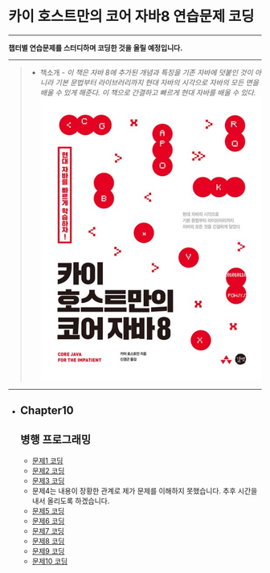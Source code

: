 # 카이 호스트만의 코어 자바8 연습문제 코딩
-----------------------------------------

**챕터별 연습문제를 스터디하며 코딩한 것을 올릴 예정입니다.**

-----------------------------------------
> - 책소개
    -   *이 책은 자바 8에 추가된 개념과 특징을 기존 자바에 덧붙인 것이 아니라 
    기본 문법부터 라이브러리까지 현대 자바의 시각으로 자바의 모든 면을 배울 수 있게 
    해준다. 이 책으로 간결하고 빠르게 현대 자바를 배울 수 있다.*
![book](image/book.jpg)
-----------------------------------------


* Chapter10
    ------------
    병행 프로그래밍 
    ------------
    
    * [문제1 코딩](https://github.com/incheol1024/java-eight/blob/master/src/main/java/me/incheol/chapter10/Question1.java)
    * [문제2 코딩](https://github.com/incheol1024/java-eight/blob/master/src/main/java/me/incheol/chapter10/Question2.java)
    * [문제3 코딩](https://github.com/incheol1024/java-eight/blob/master/src/main/java/me/incheol/chapter10/Question3.java)
    * 문제4는 내용이 장황한 관계로 제가 문제를 이해하지 못했습니다. 추후 시간을 내서 올리도록 하겠습니다.
    * [문제5 코딩](https://github.com/incheol1024/java-eight/blob/master/src/main/java/me/incheol/chapter10/Question5.java)
    * [문제6 코딩](https://github.com/incheol1024/java-eight/blob/master/src/main/java/me/incheol/chapter10/Question6.java)
    * [문제7 코딩](https://github.com/incheol1024/java-eight/blob/master/src/main/java/me/incheol/chapter10/Question7.java)
    * [문제8 코딩](https://github.com/incheol1024/java-eight/blob/master/src/main/java/me/incheol/chapter10/Question8.java)
    * [문제9 코딩](https://github.com/incheol1024/java-eight/blob/master/src/main/java/me/incheol/chapter10/Question9.java)
    * [문제10 코딩](https://github.com/incheol1024/java-eight/blob/master/src/main/java/me/incheol/chapter10/Question10.java)
    
    
